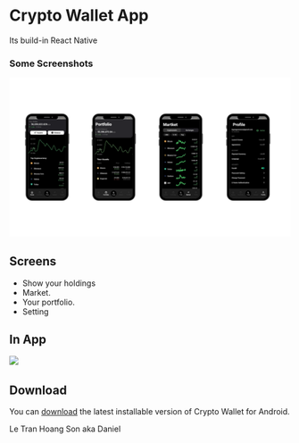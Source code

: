 # Crypto Wallet App
Its build-in React Native
### Some Screenshots
<p float="left">
  <img src="resources/hinh.png" width="1280" />
</p>

## Screens

* Show your holdings
* Market.
* Your portfolio.
* Setting

## In App
<img src="resources/video.gif" height="300em"/>

## Download
You can [download](resources/cryptowallet.apk) the latest installable version of Crypto Wallet for Android.

Le Tran Hoang Son aka Daniel

